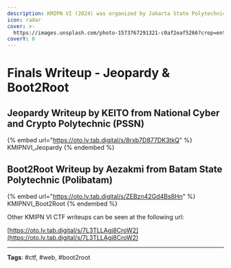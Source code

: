 ```yaml
---
description: KMIPN VI (2024) was organized by Jakarta State Polytechnic (PNJ).
icon: radar
cover: >-
  https://images.unsplash.com/photo-1573767291321-c0af2eaf5266?crop=entropy&cs=srgb&fm=jpg&ixid=M3wxOTcwMjR8MHwxfHNlYXJjaHw3fHxjeWJlcnxlbnwwfHx8fDE3NDA4OTg2OTh8MA&ixlib=rb-4.0.3&q=85
coverY: 0
---
```


# Finals Writeup - Jeopardy & Boot2Root

## Jeopardy Writeup by KEITO from National Cyber and Crypto Polytechnic (PSSN)

{% embed url="https://oto.lv.tab.digital/s/8rxb7D877DK3tkQ" %}
KMIPNVI\_Jeopardy
{% endembed %}

## Boot2Root Writeup by Aezakmi from Batam State Polytechnic (Polibatam)

{% embed url="https://oto.lv.tab.digital/s/ZEBzn42Gd4Bs8Hn" %}
KMIPNVI\_Boot2Root
{% endembed %}

Other KMIPN VI CTF writeups can be seen at the following url:

[https://oto.lv.tab.digital/s/7L3TLLAgj8CroW2](https://oto.lv.tab.digital/s/7L3TLLAgj8CroW2)

***

**Tags**: #ctf, #web, #boot2root
